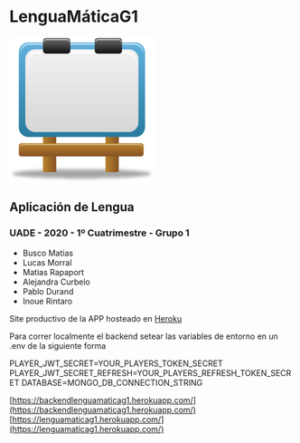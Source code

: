 # LenguaMáticaG1

![LenguaMáticaG1](https://raw.githubusercontent.com/buscoma/lenguag1/master/public/logox256.png)

## Aplicación de Lengua

### UADE - 2020 - 1º Cuatrimestre - Grupo 1

- Busco Matias
- Lucas Morral
- Matias Rapaport
- Alejandra Curbelo
- Pablo Durand
- Inoue Rintaro

Site productivo de la APP hosteado en [Heroku](https://www.heroku.com)

Para correr localmente el backend setear las variables de entorno en un .env de la siguiente forma

PLAYER_JWT_SECRET=YOUR_PLAYERS_TOKEN_SECRET
PLAYER_JWT_SECRET_REFRESH=YOUR_PLAYERS_REFRESH_TOKEN_SECRET
DATABASE=MONGO_DB_CONNECTION_STRING

[https://backendlenguamaticag1.herokuapp.com/](https://backendlenguamaticag1.herokuapp.com/)
[https://lenguamaticag1.herokuapp.com/](https://lenguamaticag1.herokuapp.com/)
